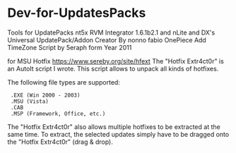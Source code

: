 # Dev-for-UpdatesPacks
Tools for UpdatePacks nt5x
RVM Integrator 1.6.1b2.1 and nLite 
and DX's Universal UpdatePack/Addon Creator
By nonno fabio OnePiece
Add 
TimeZone Script by 5eraph form Year 2011

for MSU Hotfix https://www.sereby.org/site/hfext
The "Hotfix Extr4ct0r" is an AutoIt script I wrote.
This script allows to unpack all kinds of hotfixes.

The following file types are supported:

     .EXE (Win 2000 - 2003)
     .MSU (Vista)
     .CAB
     .MSP (Framework, Office, etc.)

The "Hotfix Extr4ct0r" also allows multiple hotfixes to be extracted at the same time.
To extract, the selected updates simply have to be dragged onto the "Hotfix Extr4ct0r" (drag & drop).